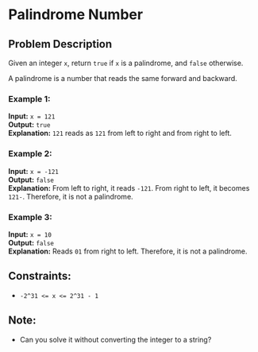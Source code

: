 # Palindrome Number

## Problem Description

Given an integer `x`, return `true` if `x` is a palindrome, and `false` otherwise.

A palindrome is a number that reads the same forward and backward.

### Example 1:
**Input:** `x = 121`  
**Output:** `true`  
**Explanation:** `121` reads as `121` from left to right and from right to left.

### Example 2:
**Input:** `x = -121`  
**Output:** `false`  
**Explanation:** From left to right, it reads `-121`. From right to left, it becomes `121-`. Therefore, it is not a palindrome.

### Example 3:
**Input:** `x = 10`  
**Output:** `false`  
**Explanation:** Reads `01` from right to left. Therefore, it is not a palindrome.

## Constraints:
- `-2^31 <= x <= 2^31 - 1`

## Note:
- Can you solve it without converting the integer to a string?
